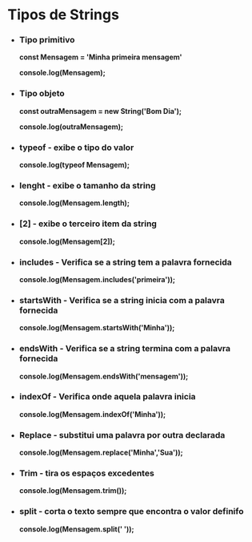 # Tipos de Strings

- ### Tipo primitivo

    <b>const Mensagem = 'Minha primeira mensagem'</b>

  <b>console.log(Mensagem);</b>

- ### Tipo objeto

  <b>const outraMensagem = new String('Bom Dia');</b>

  <b>console.log(outraMensagem);</b>



- ### typeof - exibe o tipo do valor

  <b>console.log(typeof Mensagem);</b>



- ### lenght - exibe o tamanho da string

  <b>console.log(Mensagem.length);</b>



- ### [2] - exibe o terceiro item da string

  <b>console.log(Mensagem[2]);</b>



- ### includes - Verifica se a string tem a palavra fornecida

  <b>console.log(Mensagem.includes('primeira'));</b>



- ### startsWith - Verifica se a string inicia com a palavra fornecida

  <b>console.log(Mensagem.startsWith('Minha'));</b>



- ### endsWith - Verifica se a string termina com a palavra fornecida

  <b>console.log(Mensagem.endsWith('mensagem'));</b>



- ### indexOf - Verifica onde aquela palavra inicia

  <b>console.log(Mensagem.indexOf('Minha'));</b>



- ### Replace - substitui uma palavra por outra declarada

  <b>console.log(Mensagem.replace('Minha','Sua'));</b>



- ### Trim - tira os espaços excedentes

  <b>console.log(Mensagem.trim());</b>



- ### split - corta o texto sempre que encontra o valor definifo

  <b>console.log(Mensagem.split(' '));</b>
